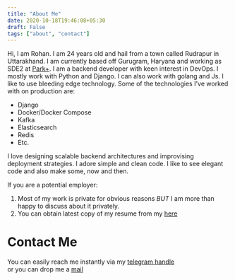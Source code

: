 ```yaml
---
title: "About Me"
date: 2020-10-18T19:46:08+05:30
draft: False
tags: ["about", "contact"]
---
```


Hi, I am Rohan. I am 24 years old and hail from a town called Rudrapur in Uttarakhand.
I am currently based off Gurugram, Haryana and working as SDE2 at [Park+](https://parkplus.io/).
I am a backend developer with keen interest in DevOps.
I mostly work with Python and Django. I can also work with golang and Js.
I like to use bleeding edge technology. Some of the technologies I've worked with on production are:

+ Django
+ Docker/Docker Compose
+ Kafka
+ Elasticsearch
+ Redis
+ Etc.

I love designing scalable backend architectures and improvising deployment strategies.
I adore simple and clean code. I like to see elegant code and also make some, now and then.

If you are a potential employer:
 1. Most of my work is private for obvious reasons *BUT* I am more than happy to discuss about it privately.
 2. You can obtain latest copy of my resume from my [here](/resume.pdf)

# Contact Me

You can easily reach me instantly via my [telegram handle](https://t.me/PulsatingQuasar) \
or you can drop me a [mail](mailto:rohan.kumquat@gmail.com)
